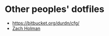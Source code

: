 # Other peoples' dotfiles
* <https://bitbucket.org/durdn/cfg/>
* [Zach Holman](https://github.com/holman/dotfiles/)

